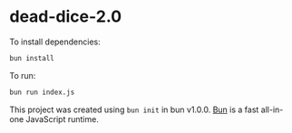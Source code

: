 # dead-dice-2.0

To install dependencies:

```bash
bun install
```

To run:

```bash
bun run index.js
```

This project was created using `bun init` in bun v1.0.0. [Bun](https://bun.sh) is a fast all-in-one JavaScript runtime.
